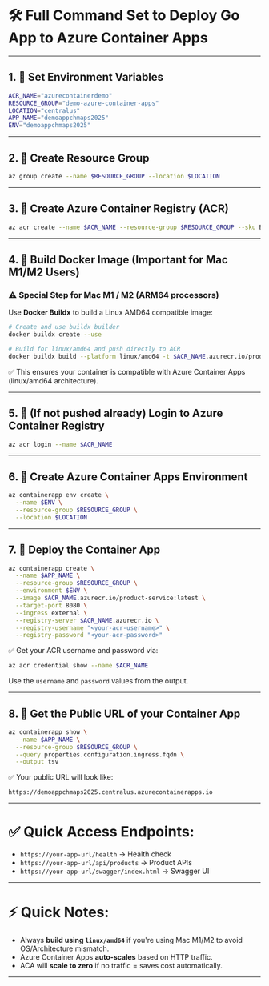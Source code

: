 
# 🛠 Full Command Set to Deploy Go App to Azure Container Apps

---

## 1. 🔹 Set Environment Variables

```bash
ACR_NAME="azurecontainerdemo"
RESOURCE_GROUP="demo-azure-container-apps"
LOCATION="centralus"
APP_NAME="demoappchmaps2025"
ENV="demoappchmaps2025"
```

---

## 2. 🔹 Create Resource Group

```bash
az group create --name $RESOURCE_GROUP --location $LOCATION
```

---

## 3. 🔹 Create Azure Container Registry (ACR)

```bash
az acr create --name $ACR_NAME --resource-group $RESOURCE_GROUP --sku Basic --location $LOCATION
```

---

## 4. 🔹 Build Docker Image (Important for Mac M1/M2 Users)

### ⚠️ Special Step for Mac M1 / M2 (ARM64 processors)

Use **Docker Buildx** to build a Linux AMD64 compatible image:

```bash
# Create and use buildx builder
docker buildx create --use

# Build for linux/amd64 and push directly to ACR
docker buildx build --platform linux/amd64 -t $ACR_NAME.azurecr.io/product-service:latest --push .
```

✅ This ensures your container is compatible with Azure Container Apps (linux/amd64 architecture).

---

## 5. 🔹 (If not pushed already) Login to Azure Container Registry

```bash
az acr login --name $ACR_NAME
```

---

## 6. 🔹 Create Azure Container Apps Environment

```bash
az containerapp env create \
  --name $ENV \
  --resource-group $RESOURCE_GROUP \
  --location $LOCATION
```

---

## 7. 🔹 Deploy the Container App

```bash
az containerapp create \
  --name $APP_NAME \
  --resource-group $RESOURCE_GROUP \
  --environment $ENV \
  --image $ACR_NAME.azurecr.io/product-service:latest \
  --target-port 8080 \
  --ingress external \
  --registry-server $ACR_NAME.azurecr.io \
  --registry-username "<your-acr-username>" \
  --registry-password "<your-acr-password>"
```

✅ Get your ACR username and password via:

```bash
az acr credential show --name $ACR_NAME
```

Use the `username` and `password` values from the output.

---

## 8. 🔹 Get the Public URL of your Container App

```bash
az containerapp show \
  --name $APP_NAME \
  --resource-group $RESOURCE_GROUP \
  --query properties.configuration.ingress.fqdn \
  --output tsv
```

✅ Your public URL will look like:

```
https://demoappchmaps2025.centralus.azurecontainerapps.io
```

---

# ✅ Quick Access Endpoints:

- `https://your-app-url/health` → Health check
- `https://your-app-url/api/products` → Product APIs
- `https://your-app-url/swagger/index.html` → Swagger UI

---

# ⚡ Quick Notes:

- Always **build using `linux/amd64`** if you're using Mac M1/M2 to avoid OS/Architecture mismatch.
- Azure Container Apps **auto-scales** based on HTTP traffic.
- ACA will **scale to zero** if no traffic = saves cost automatically.

---
